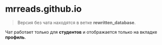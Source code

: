 # mrreads.github.io

> Версия без чата находятся в ветке **rewritten_database**.

Чат работает только для **студентов** и отображается только на вкладке **профиль**.
